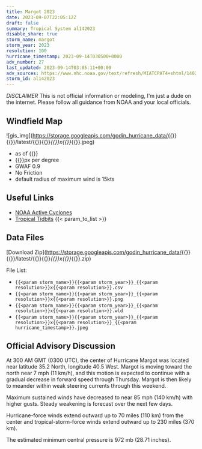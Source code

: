 ```yaml
---
title: Margot 2023
date: 2023-09-07T22:05:12Z
draft: false
summary: Tropical System al142023
disable_share: true
storm_name: margot
storm_year: 2023
resolution: 100
hurricane_timestamp: 2023-09-14T030500+0000
adv_number: 27
last_updated: 2023-09-14T03:05:11+00:00
adv_sources: https://www.nhc.noaa.gov/text/refresh/MIATCPAT4+shtml/140243.shtml;https://www.nhc.noaa.gov/refresh/graphics_at4+shtml/024607.shtml?cone
storm_id: al142023
---
```

*DISCLAIMER* This is not official information or modeling, I'm just a dude on the internet.  Please follow all guidance from NOAA and your local officials.

## Windfield Map
![gis_img](https://storage.googleapis.com/godin_hurricane_data/{{<param storm_name>}}{{<param storm_year>}}/latest/{{<param storm_name>}}{{<param storm_year>}}_{{<param resolution>}}x{{<param resolution>}}_{{<param hurricane_timestamp>}}.jpeg)

- as of {{<param last_updated>}}
- {{<param resolution>}}px per degree
- GWAF 0.9
- No Friction
- default radius of maximum wind is 15kts

## Useful Links
- [NOAA Active Cyclones](https://www.nhc.noaa.gov/)
- [Tropical Tidbits](https://www.tropicaltidbits.com/storminfo/)
{{< param_to_list >}}

## Data Files
[Download Zip](https://storage.googleapis.com/godin_hurricane_data/{{<param storm_name>}}{{<param storm_year>}}/latest/{{<param storm_name>}}{{<param storm_year>}}_{{<param resolution>}}x{{<param resolution>}}_{{<param hurricane_timestamp>}}.zip)

File List:
- `{{<param storm_name>}}{{<param storm_year>}}_{{<param resolution>}}x{{<param resolution>}}.csv`
- `{{<param storm_name>}}{{<param storm_year>}}_{{<param resolution>}}x{{<param resolution>}}.png`
- `{{<param storm_name>}}{{<param storm_year>}}_{{<param resolution>}}x{{<param resolution>}}.wld`
- `{{<param storm_name>}}{{<param storm_year>}}_{{<param resolution>}}x{{<param resolution>}}_{{<param hurricane_timestamp>}}.jpeg`


## Official Advisory Discussion
At 300 AM GMT (0300 UTC), the center of Hurricane Margot was located 
near latitude 35.2 North, longitude 40.5 West. Margot is moving 
toward the north near 7 mph (11 km/h), and this motion is expected 
to continue with a gradual decrease in forward speed through 
Thursday. Margot is then likely to meander within weak steering 
currents through this weekend.
 
Maximum sustained winds have decreased to near 85 mph (140 km/h) 
with higher gusts. Steady weakening is forecast over the next few 
days.
 
Hurricane-force winds extend outward up to 70 miles (110 km) from
the center and tropical-storm-force winds extend outward up to 230
miles (370 km).
 
The estimated minimum central pressure is 972 mb (28.71 inches).